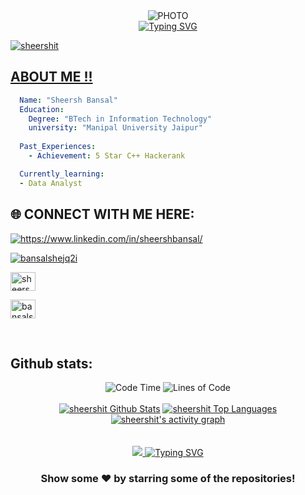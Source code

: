

<div align="center">
  <img src="https://media3.giphy.com/media/v1.Y2lkPTc5MGI3NjExcHBocTIzN3NnNjlhNWprNnQwc2tmd2UwcmR0ZjNlbDh4eGtkd2MwMyZlcD12MV9pbnRlcm5hbF9naWZfYnlfaWQmY3Q9Zw/f3iwJFOVOwuy7K6FFw/giphy.gif" alt="PHOTO" />

  <br>

  <a href="https://git.io/typing-svg">
    <img src="https://readme-typing-svg.herokuapp.com?font=Sedan+SC&weight=500&duration=5000&pause=700&color=02F769&background=15151500&center=true&vCenter=true&random=false&width=435&lines=Hello!+I'm+Sheersh+Bansal;Aspiring+Data+Analyst;%26+a+AI/ML+enthusiast+" alt="Typing SVG"/></a>

 <br>
  <a href="https://avatars.githubusercontent.com/u/43103163?v=4">

</div>

<p align="left"> <img src="https://komarev.com/ghpvc/?username=sheershit&label=Profile%20views&color=0e75b6&style=flat" alt="sheershit" /> </p>

## ABOUT ME !! 

```yaml
  Name: "Sheersh Bansal"
  Education:
    Degree: "BTech in Information Technology"
    university: "Manipal University Jaipur"
   
  Past_Experiences:
    - Achievement: 5 Star C++ Hackerank

  Currently_learning:
  - Data Analyst

```

## 🌐 CONNECT WITH ME HERE:
<p align="left">
<a href="https://www.linkedin.com/in/sheershbansal/" target="blank"><img align="center" src="https://img.shields.io/badge/LinkedIn-0077B5?style=for-the-badge&logo=linkedin&logoColor=white" alt="https://www.linkedin.com/in/sheershbansal/" /></a>

<a href="https://www.geeksforgeeks.org/user/bansalshejq2i/" target="blank"><img align="center" src="https://img.shields.io/badge/GeeksforGeeks-gray?style=for-the-badge&logo=geeksforgeeks&logoColor=35914c" alt="bansalshejq2i" /></a>

<a href="https://www.codechef.com/users/sheershbansal" target="blank"><img align="center" src="https://cdn.jsdelivr.net/npm/simple-icons@3.1.0/icons/codechef.svg" alt="sheershbansal" height="30" width="40" /></a>

<a href="https://www.hackerrank.com/profile/bansalsheersh991" target="blank"><img align="center" src="https://raw.githubusercontent.com/rahuldkjain/github-profile-readme-generator/master/src/images/icons/Social/hackerrank.svg" alt="bansalsheersh991" height="30" width="40" /></a>

<br>





## Github stats:
<div align="center">
  <img src="http://img.shields.io/badge/Code%20Time-1%2C200%20hrs%2045%20mins-blue" alt="Code Time" />
  <img src="https://img.shields.io/badge/From%20Hello%20World%20I%27ve%20Written-24.7%20million%20lines%20of%20code-blue" alt="Lines of Code" />
</div>
<div align="center">
  <br>
<a href="https://github.com/jahnvisahni31/github-readme-stats"><img alt="sheershit Github Stats" src="https://github-readme-stats.vercel.app/api?username=sheershit&show_icons=true&count_private=true&theme=react&hide_border=true&bg_color=0D1117" /></a>
  <a href="https://github.com/sheershit/github-readme-stats"><img alt="sheershit Top Languages" src="https://github-readme-stats.vercel.app/api/top-langs/?username=sheershit&langs_count=8&count_private=true&layout=compact&theme=react&hide_border=true&bg_color=0D1117" /></a>
  <br/>
<a href="https://github.com/sheershit">
  <img alt="sheershit's activity graph" src="https://github-readme-activity-graph.vercel.app/graph?username=sheershit&theme=react-dark" />
</a>
</div>

<br>
<br/>
<div align="center">
   <a href="https://git.io/typing-svg">
      <img src="https://readme-typing-svg.demolab.com?font=Sedan+SC&weight=500&size=30&pause=1000&color=F63024&background=6883FF00&center=true&vCe

        
  <div align="center">
   <a href="https://git.io/typing-svg">
      <img src="https://readme-typing-svg.demolab.com?font=Sedan+SC&weight=500&size=30&pause=1000&color=F63024&background=6883FF00&center=true&vCenter=true&random=false&width=435&lines=Thanks+For+Visiting+!" alt="Typing SVG" />
   </a>
   
   <h3>Show some ❤️ by starring some of the repositories!</h3>
</div>
